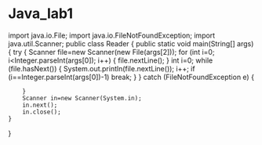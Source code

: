 # Java_lab1
import java.io.File;
import java.io.FileNotFoundException;
import java.util.Scanner;
public class Reader 
{
	public static void main(String[] args) 
	{
		try
		{
			Scanner file=new Scanner(new File(args[2]));
			for (int i=0; i<Integer.parseInt(args[0]); i++)
			{
				file.nextLine();
			}
			int i=0;
			while (file.hasNext())
			{
				System.out.println(file.nextLine());
				i++;
				if (i==Integer.parseInt(args[0])-1) break;
			}
		}
		catch (FileNotFoundException e)
		{
			
		}
		Scanner in=new Scanner(System.in);
		in.next();
		in.close();
	}
}
